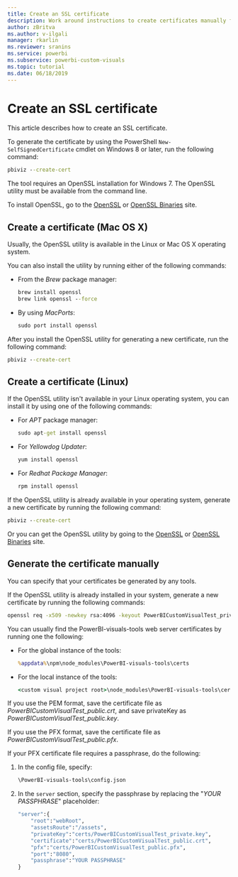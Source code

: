 ```yaml
---
title: Create an SSL certificate
description: Work around instructions to create certificates manually for developer server
author: zBritva
ms.author: v-ilgali
manager: rkarlin
ms.reviewer: sranins
ms.service: powerbi
ms.subservice: powerbi-custom-visuals
ms.topic: tutorial
ms.date: 06/18/2019
---
```


# Create an SSL certificate

This article describes how to create an SSL certificate.

To generate the certificate by using the PowerShell `New-SelfSignedCertificate` cmdlet on Windows 8 or later, run the following command:

```cmd
pbiviz --create-cert
```

The tool requires an OpenSSL installation for Windows 7. The OpenSSL utility must be available from the command line.

To install OpenSSL, go to the [OpenSSL](https://www.openssl.org) or [OpenSSL Binaries](https://wiki.openssl.org/index.php/Binaries) site.



## Create a certificate (Mac OS X)

Usually, the OpenSSL utility is available in the Linux or Mac OS X operating system.

You can also install the utility by running either of the following commands:
* From the *Brew* package manager:

    ```cmd
    brew install openssl
    brew link openssl --force
    ```

* By using *MacPorts*:

    ```cmd
    sudo port install openssl
    ```

After you install the OpenSSL utility for generating a new certificate, run the following command:

```cmd
pbiviz --create-cert
```

## Create a certificate (Linux)

If the OpenSSL utility isn't available in your Linux operating system, you can install it by using one of the following commands:

* For *APT* package manager:

    ```cmd
    sudo apt-get install openssl
    ```

* For *Yellowdog Updater*:

    ```cmd
    yum install openssl
    ```

* For *Redhat Package Manager*:

    ```cmd
    rpm install openssl
    ```

If the OpenSSL utility is already available in your operating system, generate a new certificate by running the following command:

```cmd
pbiviz --create-cert
```

Or you can get the OpenSSL utility by going to the [OpenSSL](https://www.openssl.org) or [OpenSSL Binaries](https://wiki.openssl.org/index.php/Binaries) site.

## Generate the certificate manually

You can specify that your certificates be generated by any tools.

If the OpenSSL utility is already installed in your system, generate a new certificate by running the following commands:

```cmd
openssl req -x509 -newkey rsa:4096 -keyout PowerBICustomVisualTest_private.key -out PowerBICustomVisualTest_public.crt -days 365
```

You can usually find the PowerBI-visuals-tools web server certificates by running one the following:

* For the global instance of the tools:

    ```cmd
    %appdata%\npm\node_modules\PowerBI-visuals-tools\certs
    ```

* For the local instance of the tools:

    ```cmd
    <custom visual project root>\node_modules\PowerBI-visuals-tools\certs
    ```

If you use the PEM format, save the certificate file as *PowerBICustomVisualTest_public.crt*, and save privateKey as *PowerBICustomVisualTest_public.key*.

If you use the PFX format, save the certificate file as *PowerBICustomVisualTest_public.pfx*.

If your PFX certificate file requires a passphrase, do the following:
1. In the config file, specify:

    ```cmd
    \PowerBI-visuals-tools\config.json
    ```

1. In the `server` section, specify the passphrase by replacing the "*YOUR PASSPHRASE*" placeholder:

    ```cmd
    "server":{
        "root":"webRoot",
        "assetsRoute":"/assets",
        "privateKey":"certs/PowerBICustomVisualTest_private.key",
        "certificate":"certs/PowerBICustomVisualTest_public.crt",
        "pfx":"certs/PowerBICustomVisualTest_public.pfx",
        "port":"8080",
        "passphrase":"YOUR PASSPHRASE"
    }
    ```
